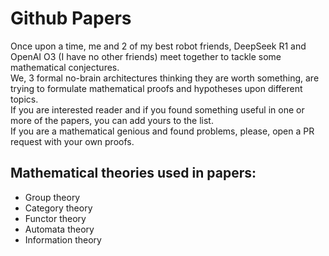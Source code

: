 # Github Papers
Once upon a time, me and 2 of my best robot friends, DeepSeek R1 and OpenAI O3 (I have no other friends) meet together to tackle some mathematical conjectures.  
We, 3 formal no-brain architectures thinking they are worth something, are trying to formulate mathematical proofs and hypotheses upon different topics.  
If you are interested reader and if you found something useful in one or more of the papers, you can add yours to the list.  
If you are a mathematical genious and found problems, please, open a PR request with your own proofs.

## Mathematical theories used in papers:
- Group theory
- Category theory
- Functor theory
- Automata theory
- Information theory
